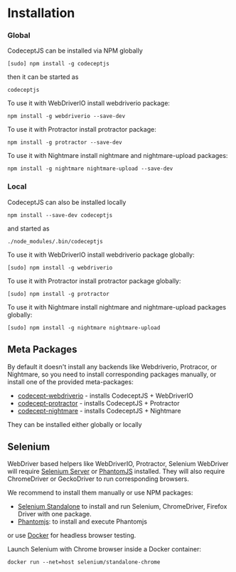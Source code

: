 # Installation

### Global

CodeceptJS can be installed via NPM globally

```
[sudo] npm install -g codeceptjs
```

then it can be started as

```
codeceptjs
```

To use it with WebDriverIO install webdriverio package:

```
npm install -g webdriverio --save-dev
```

To use it with Protractor install protractor package:

```
npm install -g protractor --save-dev
```

To use it with Nightmare install nightmare and nightmare-upload packages:

```
npm install -g nightmare nightmare-upload --save-dev
```

### Local

CodeceptJS can also be installed locally

```
npm install --save-dev codeceptjs
```

and started as

```
./node_modules/.bin/codeceptjs
```

To use it with WebDriverIO install webdriverio package globally:

```
[sudo] npm install -g webdriverio
```

To use it with Protractor install protractor package globally:

```
[sudo] npm install -g protractor
```

To use it with Nightmare install nightmare and nightmare-upload packages globally:

```
[sudo] npm install -g nightmare nightmare-upload
```


## Meta Packages

By default it doesn't install any backends like Webdriverio, Protracor, or Nightmare, so you need to install corresponding packages manually, or install one of the provided meta-packages:

* [codecept-webdriverio](https://www.npmjs.com/package/codecept-webdriverio) - installs CodeceptJS + WebDriverIO
* [codecept-protractor](https://www.npmjs.com/package/codecept-protractor) - installs CodeceptJS + Protractor
* [codecept-nightmare](https://www.npmjs.com/package/codecept-nightmare) - installs CodeceptJS + Nightmare

They can be installed either globally or locally

## Selenium

WebDriver based helpers like WebDriverIO, Protractor, Selenium WebDriver will require [Selenium Server](http://codecept.io/helpers/WebDriverIO/#selenium-installation) or [PhantomJS](http://codecept.io/helpers/WebDriverIO/#phantomjs-installation) installed. They will also require ChromeDriver or GeckoDriver to run corresponding browsers.

We recommend to install them manually or use NPM packages:

* [Selenium Standalone](https://www.npmjs.com/package/selenium-standalone) to install and run Selenium, ChromeDriver, Firefox Driver with one package.
* [Phantomjs](https://www.npmjs.com/package/phantomjs-prebuilt): to install and execute Phantomjs

or use [Docker](https://github.com/SeleniumHQ/docker-selenium) for headless browser testing.

Launch Selenium with Chrome browser inside a Docker container:

```
docker run --net=host selenium/standalone-chrome
```